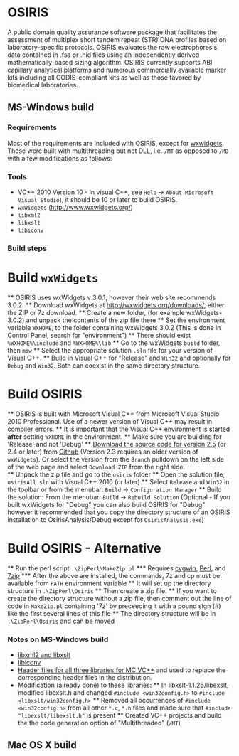 # OSIRIS

A public domain quality assurance software package that facilitates the assessment of multiplex short tandem repeat (STR) DNA profiles based on laboratory-specific protocols. OSIRIS evaluates the raw electrophoresis data contained in .fsa or .hid files using an independently derived mathematically-based sizing algorithm.  OSIRIS currently supports ABI capillary analytical platforms and numerous commercially available marker kits including all CODIS-compliant kits as well as those favored by biomedical laboratories. 

## MS-Windows build

### Requirements
Most of the requirements are included with OSIRIS, except for [wxwidgets](http://www.wxwidgets.org/). These were built with multithreading but not DLL, i.e. `/MT` as opposed to `/MD` with a few modifications as follows: 

### Tools
* VC++ 2010 Version 10 - In visual C++, see `Help` -> `About Microsoft Visual Studio`), it should be 10 or later to build OSIRIS.
* `wxWidgets` (http://www.wxwidgets.org/)
* `libxml2`
* `libxslt`
* `libiconv`

### Build steps
# Build `wxWidgets`
** OSIRIS uses wxWidgets v 3.0.1, however their web site recommends 3.0.2. 
** Download wxWidgets at http://wxwidgets.org/downloads/, either  the ZIP or 7z download.
** Create a new folder, (for example wxWidgets-3.0.2) and unpack the contents of the zip file there
** Set the environment variable `WXHOME`, to the folder containing wxWidgets 3.0.2 (This is done in Control Panel, search for "environment")
** There should exist `%WXHOME%\include` and `%WXHOME%\lib`
** Go to the wxWidgets `build` folder, then `msw`
** Select the appropriate solution `.sln` file for your version of Visual C++.
** Build in Visual C++ for "Release" and `Win32` and optionally for `Debug` and `Win32`. Both can coexist in the same directory structure.
# Build OSIRIS
** OSIRIS is built with Microsoft Visual C++ from Microsoft Visual Studio  2010 Professional.  Use of a newer version of Visual C++ may result in compiler errors.
** It is important that the Visual C++ environment is started **after** setting `WXHOME` in the environment.
** Make sure you are building for 'Release' and not 'Debug'
** [Download the source code for version 2.5](https://github.com/amanjeev/osiris/archive/Version-2.5.zip) (or 2.4 or later) from [Github](https://github.com/ncbi/osiris) (Version 2.3 requires an older version of `wxWidgets`). Or select the version from the `Branch` pulldown on the left side of the web page and select `Download ZIP` from the right side.  
** Unpack the zip file and go to the `osiris` folder
** Open the solution file, `osirisAll.sln` with Visual C++ 2010 (or later)
** Select `Release` and `Win32` in the toolbar or from the menubar: `Build` -> `Configuration Manager`
** Build the solution:  From the menubar: `Build` -> `Rebuild Solution` (Optional - If you built wxWidgets for "Debug" you can also build OSIRIS for "Debug"  however it recommended that you copy the directory structure of an OSIRIS installation to OsirisAnalysis/Debug except for `OsirisAnalysis.exe`)
# Build OSIRIS - Alternative
** Run the perl script `.\ZipPerl\MakeZip.pl` 
*** Requires [cygwin](http://www.cygwin.com/), [Perl](http://www.activestate.com/), and [7zip](http://www.7-zip.org/)
*** After the above are installed, the commands, 7z and cp must be available from `PATH` environment variable
** It will set up the directory structure in `.\ZipPerl\Osiris` 
** Then create a zip file.
** If you want to create the directory structure without a zip file, then comment out the line of code in `MakeZip.pl` containing '7z' by preceeding it with a pound sign (#) like the first several lines of this file
** The directory structure will be in `.\ZipPerl\Osiris` and can be moved

### Notes on MS-Windows build
* [libxml2 and libxslt](http://xmlsoft.org/)
* [libiconv](http://www.gnu.org/software/libiconv/) 
* [Header files for all three libraries for MC VC++](http://www.zlatkovic.com/libxml.en.html) and used to replace the corresponding header files in the distribution.
* Modification (already done) to these libraries:
** In libxslt-1.1.26/libexslt, modified libexslt.h and changed `#include <win32config.h>` to `#include <libxslt/win32config.h>`
** Removed all occurrences of `#include <win32config.h>` from all other `*.c`, `*.h` files and made sure that `#include "libexslt/libexslt.h"` is present
** Created VC++ projects and build the the code generation option of "Multithreaded" (`/MT`)

## Mac OS X build



